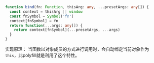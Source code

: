 ```ts
function bind(fn: Function, thisArg: any, ...presetArgs: any[]) {
  const context = thisArg || window
  const fnSymbol = Symbol('fn')
  context[fnSymbol] = fn
  return function(...args: any[]) {
    return context[fnSymbol](...presetArgs, ...args)
  }
}
```

实现原理：
当函数以对象成员的方式进行调用时，会自动绑定当前对象作为`this`，此polyfill就是利用了这个特性。

